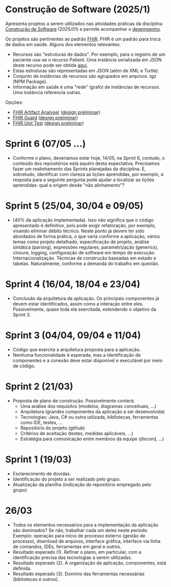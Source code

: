 # Construção de Software (2025/1)

Apresenta projetos a serem utilizados nas atividades práticas da disciplina [Construção de Software](docs/plano-construcao-2025-01.pdf) (2025/01)
e permite acompanhar o [desempenho](https://docs.google.com/spreadsheets/d/1I3StF95ieTRd_je2aaprwDr5gfE4BAmdifdjKdcDRBA/edit?usp=sharing).

Os projetos são pertinentes
ao padrão [FHIR](https://hl7.org/fhir/R4). FHIR é um padrão para troca de dados em saúde. Alguns dos elementos relevantes:

- Recursos são "estruturas de dados". Por exemplo, para o registro de um paciente usa-se o recurso Patient. Uma instância serializada em JSON deste recurso pode ser obtida [aqui](https://www.hl7.org/fhir/R4/patient-example.json.html).
- Estas estruturas são representadas em JSON (além de XML e Turtle).
- Conjunto de instâncias de recursos são agrupados em arquivos .tgz (NPM Package).
- Informação em saúde é uma "rede" (grafo) de instâncias de recursos. Uma instância referencia outras. 

Opções:

- [FHIR Artifact Analyser](docs/faa.md) ([design preliminar](docs/faa-design.md))
- [FHIR Guard](docs/fg.md) ([design preliminar](docs/fg-design.md))
- [FHIR Unit Test](docs/fut.md) ([design preliminar](docs/fut-design.md))

# Sprint 6 (07/05 ...)

- Conforme o plano, deveríamos estar hoje, 14/05, na Sprint 6, contudo, o conteúdo dos
repositórios está aquém desta expectativa. Precisamos fazer um realinhamento das
Sprints planejadas da disciplina. E, sobretudo, identificar com clareza as lições
aprendidas, por exemplo, a resposta para a seguinte pergunta pode ajudar a localizar
as lições aprendidas: qual a origem desde "não alinhamento"?

# Sprint 5 (25/04, 30/04 e 09/05)
- (40% da aplicação implementada). Isso não significa
que o código apresentado é definitivo, pois pode exigir
refatoração, por exemplo, visando eliminar débito técnico.
Neste ponto já devem ter sido abordados de forma prática, o
que varia conforme a aplicação, vários temas como projeto
detalhado, especificação de projeto, análise sintática (parsing),
expressões regulares, parametrização (generics), closure,
logging, configuração de software em tempo de execução.
Internacionalização. Técnicas de construção baseadas em
estado e tabelas. Naturalmente, conforme a demanda do trabalho em questão. 

# Sprint 4 (16/04, 18/04 e 23/04)

- Conclusão da arquitetura da aplicação. Os principais 
componentes já devem estar identificados, assim como a 
interação entre eles. Possivelmente, quase toda ela exercitada,
estendendo o objetivo da Sprint 3.

# Sprint 3 (04/04, 09/04 e 11/04)
- Código que exercita a arquitetura proposta para a aplicação.
- Nenhuma funcionalidade é esperada, mas a identificação de componentes e a conexão deve estar disponível e executável por meio de código.

# Sprint 2 (21/03)
- Proposta de plano de construção. Possivelmente conterá:
  - Uma análise dos requisitos (modelos, diagramas conceituais, ...)
  - Arquitetura (grandes componentes da aplicação a ser desenvolvida)
  - Tecnologias: Java, C# ou outra utilizada, bibliotecas, ferramentas como IDE, testes, ...
  - Repositório do projeto (github)
  - Critérios de aceitação (testes, medidas aplicáveis, ...)
  - Estratégia para comunicação entre membros da equipe (discord, ...)

# Sprint 1 (19/03)
- Esclarecimento de dúvidas.
- Identificação do projeto a ser realizado pelo grupo.
- Atualização da planilha (indicação do repositório empregado pelo grupo)

# 26/03
- Todos os elementos necessários para a implementação da aplicação são dominados? Se não,
trabalhar cada um deles neste período. Exemplo: operação para início de processo externo (gestão de processo), download de arquivos, interface gráfica, interface via linha de comandos, IDEs, ferramentas em geral e outros.
- Resultado esperado (1). Refinar o plano, em particular, com a identificação precisa das tecnologias a serem utilizadas.
- Resultado esperado (2). A organização da aplicação, componentes, está definida.
- Resultado esperado (3). Domínio das ferramentas necessárias (bibliotecas e outros).

